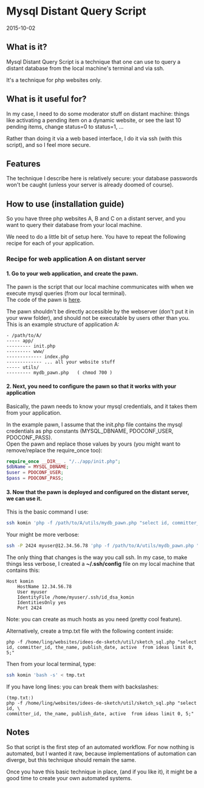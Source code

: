Mysql Distant Query Script
=================================
2015-10-02

    
What is it?
------------------

Mysql Distant Query Script is a technique that one can use to query a distant database from 
the local machine's terminal and via ssh.

It's a technique for php websites only.
    
    
    
        
What is it useful for?
---------------------------

In my case, I need to do some moderator stuff on distant machine: things like activating a pending item on a dynamic website,
or see the last 10 pending items, change status=0 to status=1, ...
 
Rather than doing it via a web based interface, I do it via ssh (with this script), and so I feel more secure.



    
Features
------------

The technique I describe here is relatively secure: your database passwords won't be caught (unless your server is already doomed of course).

                
                
    
How to use (installation guide)
-----------------------------------

So you have three php websites A, B and C on a distant server, and you want to query their database from your local machine.

We need to do a little bit of setup here.
You have to repeat the following recipe for each of your application.
    
    
    
### Recipe for web application A on distant server
    
    


#### 1. Go to your web application, and create the pawn.

The pawn is the script that our local machine communicates with when we execute mysql queries (from our local terminal).<br>
The code of the pawn is [here]( https://github.com/lingtalfi/mysql-distant-query-script/blob/master/mydb_pawn.php ).

The pawn shouldn't be directly accessible by the webserver (don't put it in your www folder), and should not be executable
by users other than you.<br>
This is an example structure of application A:

    - /path/to/A/ 
    ----- app/
    --------- init.php
    --------- www/
    ------------- index.php
    ------------- ... all your website stuff
    ----- utils/
    --------- mydb_pawn.php   ( chmod 700 )



#### 2. Next, you need to configure the pawn so that it works with your application

Basically, the pawn needs to know your mysql credentials, and it takes them from your application.

In the example pawn, I assume that the init.php file contains the mysql credentials as php constants (MYSQL_DBNAME, PDOCONF_USER, PDOCONF_PASS).<br>
Open the pawn and replace those values by yours (you might want to remove/replace the require_once too):


```php
require_once __DIR__ . "/../app/init.php";
$dbName = MYSQL_DBNAME;
$user = PDOCONF_USER;
$pass = PDOCONF_PASS;
```

#### 3. Now that the pawn is deployed and configured on the distant server, we can use it.
 
This is the basic command I use:

```bash
ssh komin 'php -f /path/to/A/utils/mydb_pawn.php "select id, committer_id, the_name, publish_date, active from ideas limit 0, 5;"'
```

Your might be more verbose:

```bash
ssh -P 2424 myuser@12.34.56.78 'php -f /path/to/A/utils/mydb_pawn.php "select id, committer_id, the_name, publish_date, active from ideas limit 0, 5;"'
```

The only thing that changes is the way you call ssh.
In my case, to make things less verbose, I created a **~/.ssh/config** file on my local machine that contains this:

    Host komin
        HostName 12.34.56.78
        User myuser
        IdentityFile /home/myuser/.ssh/id_dsa_komin    
        IdentitiesOnly yes
        Port 2424
    
    
Note: you can create as much hosts as you need (pretty cool feature).            
    
    
    

Alternatively, create a tmp.txt file with the following content inside:


    php -f /home/ling/websites/idees-de-sketch/util/sketch_sql.php "select id, committer_id, the_name, publish_date, active  from ideas limit 0, 5;"

Then from your local terminal, type:

```bash    
ssh komin 'bash -s' < tmp.txt
```    
        
If you have long lines: you can break them with backslashes:            
    
    (tmp.txt:)
    php -f /home/ling/websites/idees-de-sketch/util/sketch_sql.php "select id, \
    committer_id, the_name, publish_date, active  from ideas limit 0, 5;"                    
        
        
            
            
Notes
------------

So that script is the first step of an automated workflow.
For now nothing is automated, but I wanted it raw, because implementations of automation can diverge,
but this technique should remain the same.

Once you have this basic technique in place, (and if you like it), it might be a good time to 
create your own automated systems.











            